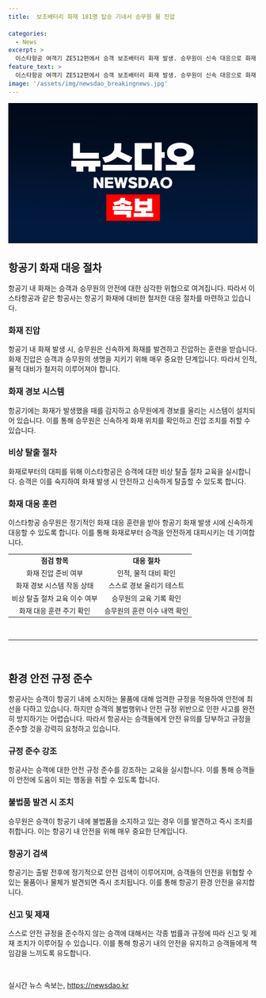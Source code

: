 ```yaml
---
title:  보조배터리 화재 181명 탑승 기내서 승무원 물 진압

categories:
  - News
excerpt: >
  이스타항공 여객기 ZE512편에서 승객 보조배터리 화재 발생. 승무원이 신속 대응으로 화재 진압, 인명피해 없어. 보조배터리는 항공 위험물로 분류돼 승객이 휴대 가능한데, 이에 대한 조치 필요해. 이스타항공은 재정비를 완료했고 지연은 없었다고 밝힘.
feature_text: >
  이스타항공 여객기 ZE512편에서 승객 보조배터리 화재 발생. 승무원이 신속 대응으로 화재 진압, 인명피해 없어. 보조배터리는 항공 위험물로 분류돼 승객이 휴대 가능한데, 이에 대한 조치 필요해. 이스타항공은 재정비를 완료했고 지연은 없었다고 밝힘.
image: '/assets/img/newsdao_breakingnews.jpg'
---
```


<p><img src="/assets/img/newsdao_breakingnews.jpg" alt="flaretime 속보" /></p>

<h2 data-ke-size="size26">항공기 화재 대응 절차</h2>

<p data-ke-size="size16">항공기 내 화재는 승객과 승무원의 안전에 대한 심각한 위협으로 여겨집니다. 따라서 이스타항공과 같은 항공사는 항공기 화재에 대비한 철저한 대응 절차를 마련하고 있습니다.</p>

<h3>화재 진압</h3>

<p data-ke-size="size16">항공기 내 화재 발생 시, 승무원은 신속하게 화재를 발견하고 진압하는 훈련을 받습니다. 화재 진압은 승객과 승무원의 생명을 지키기 위해 매우 중요한 단계입니다. 따라서 인적, 물적 대비가 철저히 이루어져야 합니다.</p>

<h3>화재 경보 시스템</h3>

<p data-ke-size="size16">항공기에는 화재가 발생했을 때를 감지하고 승무원에게 경보를 울리는 시스템이 설치되어 있습니다. 이를 통해 승무원은 신속하게 화재 위치를 확인하고 진압 조치를 취할 수 있습니다.</p>

<h3>비상 탈출 절차</h3>

<p data-ke-size="size16">화재로부터의 대피를 위해 이스타항공은 승객에 대한 비상 탈출 절차 교육을 실시합니다. 승객은 이를 숙지하여 화재 발생 시 안전하고 신속하게 탈출할 수 있도록 합니다.</p>

<h3>화재 대응 훈련</h3>

<p data-ke-size="size16">이스타항공 승무원은 정기적인 화재 대응 훈련을 받아 항공기 화재 발생 시에 신속하게 대응할 수 있도록 합니다. 이를 통해 화재로부터 승객을 안전하게 대피시키는 데 기여합니다.</p>

<table>
  <tr>
    <td style="text-align: center; height: 17px;"><b>점검 항목</b></td>
    <td style="text-align: center; height: 17px;"><b>대응 절차</b></td>
  </tr>
  <tr>
    <td style="text-align: center; height: 17px;">화재 진압 준비 여부</td>
    <td style="text-align: center; height: 17px;">인적, 물적 대비 확인</td>
  </tr>
  <tr>
    <td style="text-align: center; height: 17px;">화재 경보 시스템 작동 상태</td>
    <td style="text-align: center; height: 17px;">스스로 경보 울리기 테스트</td>
  </tr>
  <tr>
    <td style="text-align: center; height: 17px;">비상 탈출 절차 교육 이수 여부</td>
    <td style="text-align: center; height: 17px;">승무원의 교육 기록 확인</td>
  </tr>
  <tr>
    <td style="text-align: center; height: 17px;">화재 대응 훈련 주기 확인</td>
    <td style="text-align: center; height: 17px;">승무원의 훈련 이수 내역 확인</td>
  </tr>
</table>

<p data-ke-size="size16">&nbsp;</p>

<hr>

<p data-ke-size="size16">&nbsp;</p>

<h2 data-ke-size="size26">환경 안전 규정 준수</h2>

<p data-ke-size="size16">항공사는 승객이 항공기 내에 소지하는 물품에 대해 엄격한 규정을 적용하여 안전에 최선을 다하고 있습니다. 하지만 승객의 불법행위나 안전 규정 위반으로 인한 사고를 완전히 방지하기는 어렵습니다. 따라서 항공사는 승객들에게 안전 유의를 당부하고 규정을 준수할 것을 강력히 요청하고 있습니다.</p>

<h3>규정 준수 강조</h3>

<p data-ke-size="size16">항공사는 승객에 대한 안전 규정 준수를 강조하는 교육을 실시합니다. 이를 통해 승객들이 안전에 도움이 되는 행동을 취할 수 있도록 합니다.</p>

<h3>불법품 발견 시 조치</h3>

<p data-ke-size="size16">승무원은 승객이 항공기 내에 불법품을 소지하고 있는 경우 이를 발견하고 즉시 조치를 취합니다. 이는 항공기 내 안전을 위해 매우 중요한 단계입니다.</p>

<h3>항공기 검색</h3>

<p data-ke-size="size16">항공기는 출발 전후에 정기적으로 안전 검색이 이루어지며, 승객들의 안전을 위협할 수 있는 물품이나 물체가 발견되면 즉시 조치됩니다. 이를 통해 항공기 환경 안전을 유지합니다.</p>

<h3>신고 및 제재</h3>

<p data-ke-size="size16">스스로 안전 규정을 준수하지 않는 승객에 대해서는 각종 법률과 규정에 따라 신고 및 제재 조치가 이루어질 수 있습니다. 이를 통해 항공기 내의 안전을 유지하고 승객들에게 책임감을 느끼도록 유도합니다.</p>

<p data-ke-size="size16">&nbsp;</p>
실시간 뉴스 속보는, <a href="https://newsdao.kr" rel="dofollow">https://newsdao.kr</a>


